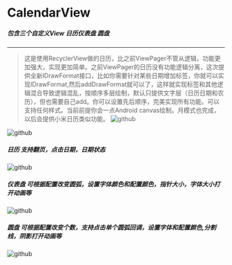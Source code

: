 CalendarView
============


#####  包含三个自定义View 日历仪表盘 圆盘
---------------------------------------
> 这是使用RecyclerView做的日历，比之前ViewPager不管从逻辑，功能更加强大，实现更加简单。之前ViewPager的日历没有功能逻辑分离，这次提供全新IDrawFormat接口，比如你需要针对某些日期增加标签，你就可以实现IDrawFormat,然后addDrawFormat就可以了，这样就实现标签和其他逻辑混合导致逻辑混乱，按顺序多层绘制，默认只提供文字层（日历日期和农历），但也需要自己add。你可以设置先后顺序，完美实现所有功能。可以支持任何样式。当前前提你会一点Android canvas绘制。月模式也完成，以后会提供小米日历类似功能。
![github](new.gif)

![github](screenshort.gif)

##### 日历 支持翻页，点击日期，日期状态 ###
![github](screenshort_cal.png)

##### 仪表盘 可根据配置改变圆弧，设置字体颜色和配置颜色，指针大小，字体大小打开动画等 ###
![github](screenshort_dash.png)

##### 圆盘 可根据配置改变个数，支持点击单个圆弧回调，设置字体和配置颜色,分割线，阴影打开动画等 ###
![github](screenshort_ring.png)
